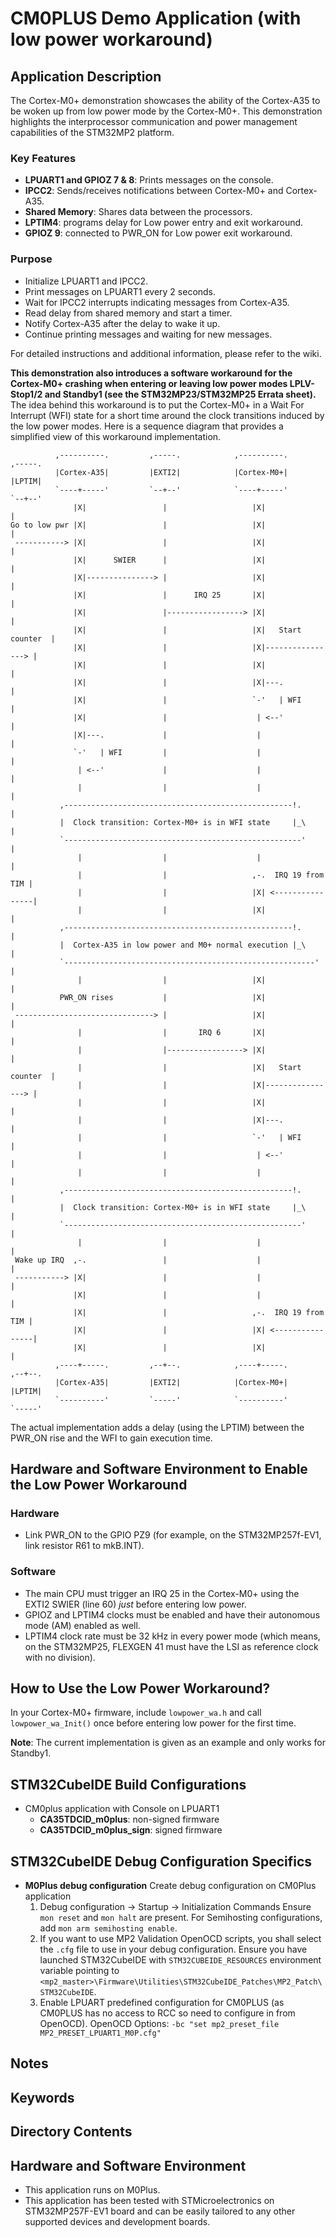 # CM0PLUS Demo Application (with low power workaround)

## Application Description

The Cortex-M0+ demonstration showcases the ability of the Cortex-A35 to be woken up from low power mode by the Cortex-M0+. This demonstration highlights the interprocessor communication and power management capabilities of the STM32MP2 platform.

### Key Features
- **LPUART1 and GPIOZ 7 & 8**: Prints messages on the console.
- **IPCC2**: Sends/receives notifications between Cortex-M0+ and Cortex-A35.
- **Shared Memory**: Shares data between the processors.
- **LPTIM4**: programs delay for Low power entry and exit workaround.
- **GPIOZ 9**: connected to PWR_ON for Low power exit workaround.

### Purpose
- Initialize LPUART1 and IPCC2.
- Print messages on LPUART1 every 2 seconds.
- Wait for IPCC2 interrupts indicating messages from Cortex-A35.
- Read delay from shared memory and start a timer.
- Notify Cortex-A35 after the delay to wake it up.
- Continue printing messages and waiting for new messages.

For detailed instructions and additional information, please refer to the wiki.

**This demonstration also introduces a software workaround for the Cortex-M0+ crashing when entering or leaving low power modes LPLV-Stop1/2 and Standby1 (see the STM32MP23/STM32MP25 Errata sheet).** The idea behind this workaround is to put the Cortex-M0+ in a Wait For Interrupt (WFI) state for a short time around the clock transitions induced by the low power modes. Here is a sequence diagram that provides a simplified view of this workaround implementation.

```
          ,----------.         ,-----.            ,----------.          ,-----.
          |Cortex-A35|         |EXTI2|            |Cortex-M0+|          |LPTIM|
          `----+-----'         `--+--'            `----+-----'          `--+--'
              |X|                 |                   |X|                  |
Go to low pwr |X|                 |                   |X|                  |
 -----------> |X|                 |                   |X|                  |
              |X|      SWIER      |                   |X|                  |
              |X|---------------> |                   |X|                  |
              |X|                 |      IRQ 25       |X|                  |
              |X|                 |-----------------> |X|                  |
              |X|                 |                   |X|   Start counter  |
              |X|                 |                   |X|----------------> |
              |X|                 |                   |X|                  |
              |X|                 |                   |X|---.              |
              |X|                 |                   `-'   | WFI          |
              |X|                 |                    | <--'              |
              |X|---.             |                    |                   |
              `-'   | WFI         |                    |                   |
               | <--'             |                    |                   |
               |                  |                    |                   |
           ,---------------------------------------------------!.          |
           |  Clock transition: Cortex-M0+ is in WFI state     |_\         |
           `-----------------------------------------------------'         |
               |                  |                    |                   |
               |                  |                   ,-.  IRQ 19 from TIM |
               |                  |                   |X| <----------------|
               |                  |                   |X|                  |
           ,---------------------------------------------------!.          |
           |  Cortex-A35 in low power and M0+ normal execution |_\         |
           `--------------------------------------------------------'      |
               |                  |                   |X|                  |
           PWR_ON rises           |                   |X|                  |
 -------------------------------> |                   |X|                  |
               |                  |       IRQ 6       |X|                  |
               |                  |-----------------> |X|                  |
               |                  |                   |X|   Start counter  |
               |                  |                   |X|----------------> |
               |                  |                   |X|                  |
               |                  |                   |X|---.              |
               |                  |                   `-'   | WFI          |
               |                  |                    | <--'              |
               |                  |                    |                   |
           ,---------------------------------------------------!.          |
           |  Clock transition: Cortex-M0+ is in WFI state     |_\         |
           `-----------------------------------------------------'         |
               |                  |                    |                   |
 Wake up IRQ  ,-.                 |                    |                   |
 -----------> |X|                 |                    |                   |
              |X|                 |                    |                   |
              |X|                 |                   ,-.  IRQ 19 from TIM |
              |X|                 |                   |X| <----------------|
              |X|                 |                   |X|                  |
          ,----+-----.         ,--+--.            ,----+-----.          ,--+--.
          |Cortex-A35|         |EXTI2|            |Cortex-M0+|          |LPTIM|
          `----------'         `-----'            `----------'          `-----'
```

The actual implementation adds a delay (using the LPTIM) between the PWR_ON rise and the WFI to gain execution time.

## Hardware and Software Environment to Enable the Low Power Workaround

### Hardware
- Link PWR_ON to the GPIO PZ9 (for example, on the STM32MP257f-EV1, link resistor R61 to mkB.INT).

### Software
- The main CPU must trigger an IRQ 25 in the Cortex-M0+ using the EXTI2 SWIER (line 60) *just* before entering low power.
- GPIOZ and LPTIM4 clocks must be enabled and have their autonomous mode (AM) enabled as well.
- LPTIM4 clock rate must be 32 kHz in every power mode (which means, on the STM32MP25, FLEXGEN 41 must have the LSI as reference clock with no division).

## How to Use the Low Power Workaround?
In your Cortex-M0+ firmware, include `lowpower_wa.h` and call `lowpower_wa_Init()` once before entering low power for the first time.

**Note**: The current implementation is given as an example and only works for Standby1.

## STM32CubeIDE Build Configurations
- CM0plus application with Console on LPUART1
    - **CA35TDCID_m0plus**: non-signed firmware
    - **CA35TDCID_m0plus_sign**: signed firmware

## STM32CubeIDE Debug Configuration Specifics
- **M0Plus debug configuration**
    Create debug configuration on CM0Plus application
  1. Debug configuration -> Startup -> Initialization Commands
     Ensure `mon reset` and `mon halt` are present.
     For Semihosting configurations, add `mon arm semihosting enable`.
  2. If you want to use MP2 Validation OpenOCD scripts, you shall select the `.cfg` file to use in your debug configuration.
     Ensure you have launched STM32CubeIDE with `STM32CUBEIDE_RESOURCES` environment variable pointing to `<mp2_master>\Firmware\Utilities\STM32CubeIDE_Patches\MP2_Patch\STM32CubeIDE`.
  3. Enable LPUART predefined configuration for CM0PLUS (as CM0PLUS has no access to RCC so need to configure in from OpenOCD).
     OpenOCD Options: `-bc "set mp2_preset_file MP2_PRESET_LPUART1_M0P.cfg"`

## Notes

## Keywords

## Directory Contents

## Hardware and Software Environment

- This application runs on M0Plus.
- This application has been tested with STMicroelectronics on STM32MP257F-EV1 board and can be easily tailored to any other supported devices and development boards.
